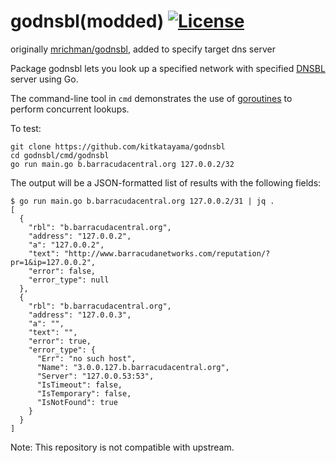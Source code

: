 # godnsbl(modded) [![License](https://img.shields.io/badge/license-MIT-blue.svg)](LICENSE)

originally [mrichman/godnsbl](https://github.com/mrichman/godnsbl), added to specify target dns server

Package godnsbl lets you look up a specified network with specified [DNSBL](https://en.wikipedia.org/wiki/DNSBL) server using Go.

The command-line tool in `cmd` demonstrates the use of [goroutines](https://tour.golang.org/concurrency/1) to perform concurrent lookups.

To test:

```
git clone https://github.com/kitkatayama/godnsbl
cd godnsbl/cmd/godnsbl
go run main.go b.barracudacentral.org 127.0.0.2/32
```

The output will be a JSON-formatted list of results with the following fields:

```
$ go run main.go b.barracudacentral.org 127.0.0.2/31 | jq .
[
  {
    "rbl": "b.barracudacentral.org",
    "address": "127.0.0.2",
    "a": "127.0.0.2",
    "text": "http://www.barracudanetworks.com/reputation/?pr=1&ip=127.0.0.2",
    "error": false,
    "error_type": null
  },
  {
    "rbl": "b.barracudacentral.org",
    "address": "127.0.0.3",
    "a": "",
    "text": "",
    "error": true,
    "error_type": {
      "Err": "no such host",
      "Name": "3.0.0.127.b.barracudacentral.org",
      "Server": "127.0.0.53:53",
      "IsTimeout": false,
      "IsTemporary": false,
      "IsNotFound": true
    }
  }
]
```

Note: This repository is not compatible with upstream.
